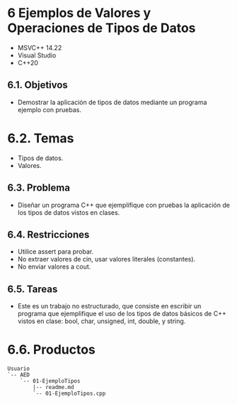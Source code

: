 # 6 Ejemplos de Valores y Operaciones de Tipos de Datos
* MSVC++ 14.22
* Visual Studio
* C++20
## 6.1. Objetivos
* Demostrar la aplicación de tipos de datos mediante un programa ejemplo con pruebas.
# 6.2. Temas
* Tipos de datos.
* Valores.
## 6.3. Problema
* Diseñar un programa C++ que ejemplifique con pruebas la aplicación de los tipos
de datos vistos en clases.
## 6.4. Restricciones
* Utilice assert para probar.
* No extraer valores de cin, usar valores literales (constantes).
* No enviar valores a cout.
## 6.5. Tareas
* Este es un trabajo no estructurado, que consiste en escribir un programa que
ejemplifique el uso de los tipos de datos básicos de C++ vistos en clase: bool,
char, unsigned, int, double, y string.
# 6.6. Productos
    Usuario
    `-- AED
        `-- 01-EjemploTipos
            |-- readme.md
            `-- 01-EjemploTipos.cpp
